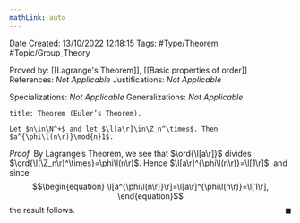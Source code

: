 ```yaml
---
mathLink: auto
---
```


<div class="topSpace"></div>

Date Created: 13/10/2022 12:18:15
Tags: #Type/Theorem #Topic/Group_Theory

Proved by: [[Lagrange's Theorem]], [[Basic properties of order]]
References: <i>Not Applicable</i>
Justifications: <i>Not Applicable</i>

Specializations: <i>Not Applicable</i>
Generalizations: <i>Not Applicable</i>

``` ad-Theorem
title: Theorem (Euler’s Theorem).

Let $n\in\N^+$ and let $\l[a\r]\in\Z_n^\times$. Then $a^{\phi\l(n\r)}\mod{n}1$.

```

<i>Proof.</i> By Lagrange’s Theorem, we see that $\ord{\l[a\r]}$ divides $\ord{\l(\Z_n\r)^\times}=\phi\l(n\r)$. Hence $\l[a\r]^{\phi\l(n\r)}=\l[1\r]$, and since
$$\begin{equation}
    \l[a^{\phi\l(n\r)}\r]=\l[a\r]^{\phi\l(n\r)}=\l[1\r],
\end{equation}$$
the result follows.<span style="float:right;">$\blacksquare$</span>
